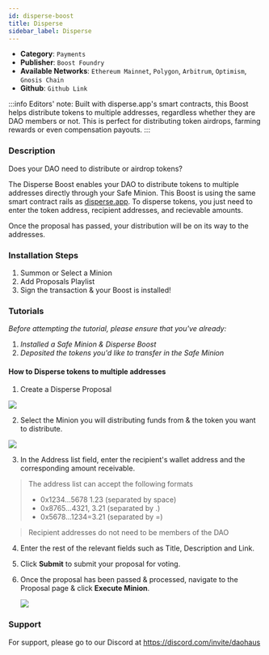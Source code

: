 ```yaml
---
id: disperse-boost
title: Disperse 
sidebar_label: Disperse
---
```


* **Category**: `Payments`
* **Publisher**: `Boost Foundry`
* **Available Networks**: `Ethereum Mainnet`,  `Polygon`, `Arbitrum`, `Optimism`, `Gnosis Chain`
* **Github**: `Github Link`

:::info
Editors' note: Built with disperse.app's smart contracts, this Boost helps distribute tokens to multiple addresses, regardless whether they are DAO members or not. This is perfect for distributing token airdrops, farming rewards or even compensation payouts. 
:::

### Description 

Does your DAO need to distribute or airdrop tokens? 

The Disperse Boost enables your DAO to distribute tokens to multiple addresses directly through your Safe Minion. This Boost is using the same smart contract rails as [disperse.app](https://www.disperse.app). To disperse tokens, you just need to enter the token address, recipient addresses, and recievable amounts. 

Once the proposal has passed, your distribution will be on its way to the addresses.
### Installation Steps 

1. Summon or Select a Minion 
2. Add Proposals Playlist
3. Sign the transaction & your Boost is installed! 

### Tutorials 

*Before attempting the tutorial, please ensure that you've already:* 
1. *Installed a Safe Minion & Disperse Boost* 
2. *Deposited the tokens you'd like to transfer in the Safe Minion*

#### How to Disperse tokens to multiple addresses  

1. Create a Disperse Proposal

![](https://i.imgur.com/XalxW1k.png)

2. Select the Minion you will distributing funds from & the token you want to distribute. 

![](https://i.imgur.com/SWO5wPW.png)

3. In the Address list field, enter the recipient's wallet address and the corresponding amount receivable. 

> The address list can accept the following formats
> * 0x1234...5678 1.23 (separated by space)
> * 0x8765...4321, 3.21 (separated by .)
> * 0x5678...1234=3.21 (separated by =)

> Recipient addresses do not need to be members of the DAO

4. Enter the rest of the relevant fields such as Title, Description and Link. 

5. Click **Submit** to submit your proposal for voting.

5. Once the proposal has been passed & processed, navigate to the Proposal page & click **Execute Minion**.

    ![](https://i.imgur.com/TlOgkx8.png)


### Support 

For support, please go to our Discord at https://discord.com/invite/daohaus
